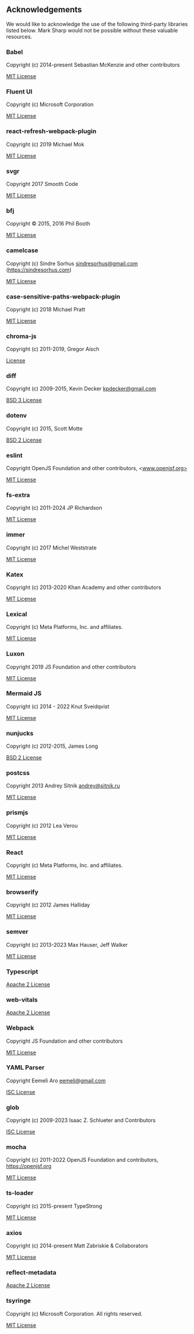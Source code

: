## Acknowledgements

We would like to acknowledge the use of the following third-party libraries listed below. Mark Sharp would not be possible without these valuable resources.

### Babel

Copyright (c) 2014-present Sebastian McKenzie and other contributors

[MIT License](https://github.com/babel/babel/blob/main/LICENSE)

### Fluent UI

Copyright (c) Microsoft Corporation

[MIT License](https://github.com/microsoft/fluentui/blob/master/LICENSE)

### react-refresh-webpack-plugin

Copyright (c) 2019 Michael Mok

[MIT License](https://github.com/pmmmwh/react-refresh-webpack-plugin/blob/main/LICENSE)

### svgr

Copyright 2017 Smooth Code

[MIT License](https://github.com/gregberge/svgr/blob/main/LICENSE)

### bfj

Copyright © 2015, 2016 Phil Booth

[MIT License](https://gitlab.com/philbooth/bfj/-/blob/master/COPYING)

### camelcase

Copyright (c) Sindre Sorhus <sindresorhus@gmail.com> (https://sindresorhus.com)

[MIT License](https://github.com/sindresorhus/camelcase?tab=MIT-1-ov-file#readme)

### case-sensitive-paths-webpack-plugin

Copyright (c) 2018 Michael Pratt

[MIT License](https://github.com/Urthen/case-sensitive-paths-webpack-plugin?tab=MIT-1-ov-file#)

### chroma-js

Copyright (c) 2011-2019, Gregor Aisch

[License](https://github.com/gka/chroma.js?tab=License-1-ov-file#readme)

### diff

Copyright (c) 2009-2015, Kevin Decker <kpdecker@gmail.com>

[BSD 3 License](https://github.com/kpdecker/jsdiff?tab=BSD-3-Clause-1-ov-file#readme)

### dotenv

Copyright (c) 2015, Scott Motte

[BSD 2 License](https://github.com/motdotla/dotenv?tab=BSD-2-Clause-1-ov-file#readme)

### eslint

Copyright OpenJS Foundation and other contributors, <www.openjsf.org>

[MIT License](https://github.com/eslint/eslint/blob/main/LICENSE)

### fs-extra

Copyright (c) 2011-2024 JP Richardson

[MIT License](https://github.com/jprichardson/node-fs-extra?tab=MIT-1-ov-file)

### immer

Copyright (c) 2017 Michel Weststrate

[MIT License](https://github.com/immerjs/immer/blob/main/LICENSE)

### Katex

Copyright (c) 2013-2020 Khan Academy and other contributors

[MIT License](https://github.com/KaTeX/KaTeX/blob/main/LICENSE)

### Lexical

Copyright (c) Meta Platforms, Inc. and affiliates.

[MIT License](https://github.com/facebook/lexical/blob/main/LICENSE)

### Luxon

Copyright 2019 JS Foundation and other contributors

[MIT License](https://github.com/moment/luxon/blob/master/LICENSE.md)

### Mermaid JS

Copyright (c) 2014 - 2022 Knut Sveidqvist

[MIT License](https://github.com/mermaid-js/mermaid/blob/develop/LICENSE)

### nunjucks

Copyright (c) 2012-2015, James Long

[BSD 2 License](https://github.com/mozilla/nunjucks?tab=BSD-2-Clause-1-ov-file)

### postcss

Copyright 2013 Andrey Sitnik <andrey@sitnik.ru>

[MIT License](https://github.com/postcss/postcss?tab=MIT-1-ov-file)

### prismjs

Copyright (c) 2012 Lea Verou

[MIT License](https://github.com/PrismJS/prism/blob/master/LICENSE)

### React

Copyright (c) Meta Platforms, Inc. and affiliates.

[MIT License](https://github.com/facebook/react/blob/main/LICENSE)

### browserify

Copyright (c) 2012 James Halliday

[MIT License](https://github.com/browserify/resolve?tab=MIT-1-ov-file#readme)

### semver

Copyright (c) 2013-2023 Max Hauser, Jeff Walker

[MIT License](https://github.com/maxhauser/semver/blob/master/License.txt)

### Typescript

[Apache 2 License](https://github.com/microsoft/TypeScript/blob/main/LICENSE.txt)

### web-vitals

[Apache 2 License](https://github.com/GoogleChrome/web-vitals)

### Webpack

Copyright JS Foundation and other contributors

[MIT License](https://webpack.js.org/license/)

### YAML Parser

Copyright Eemeli Aro <eemeli@gmail.com>

[ISC License](https://github.com/eemeli/yaml?tab=ISC-1-ov-file#readme)

### glob

Copyright (c) 2009-2023 Isaac Z. Schlueter and Contributors

[ISC License](https://github.com/isaacs/node-glob?tab=ISC-1-ov-file#readme)

### mocha

Copyright (c) 2011-2022 OpenJS Foundation and contributors, https://openjsf.org

[MIT License](https://github.com/mochajs/mocha/blob/master/LICENSE)

### ts-loader

Copyright (c) 2015-present TypeStrong

[MIT License](https://github.com/TypeStrong/ts-loader?tab=MIT-1-ov-file#readme)

### axios

Copyright (c) 2014-present Matt Zabriskie & Collaborators

[MIT License](https://github.com/axios/axios/blob/v1.x/LICENSE)

### reflect-metadata

[Apache 2 License](https://github.com/rbuckton/reflect-metadata?tab=Apache-2.0-1-ov-file#readme)

### tsyringe

Copyright (c) Microsoft Corporation. All rights reserved.

[MIT License](https://github.com/microsoft/tsyringe?tab=MIT-1-ov-file#readme)